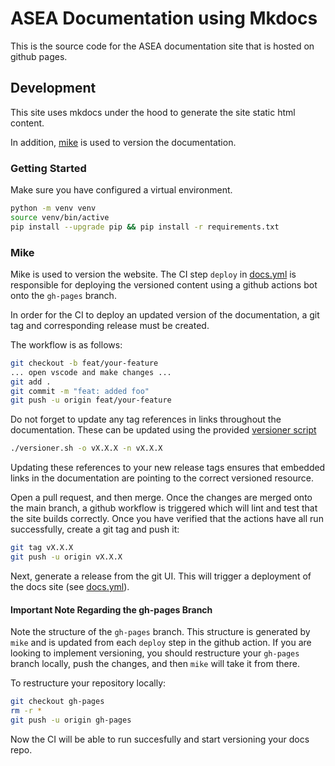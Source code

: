 # ASEA Documentation using Mkdocs

This is the source code for the ASEA documentation
site that is hosted on github pages.

## Development

This site uses mkdocs under the hood to generate
the site static html content.

In addition, [mike](https://github.com/jimporter/mike)
is used to version the documentation.

### Getting Started

Make sure you have configured a virtual environment.

```bash
python -m venv venv
source venv/bin/active
pip install --upgrade pip && pip install -r requirements.txt
```

### Mike

Mike is used to version the website. The CI step `deploy`
in [docs.yml](../../.github/workflows/docs.yml#L33) is
responsible for deploying the versioned content using
a github actions bot onto the `gh-pages` branch.

In order for the CI to deploy an updated version of the
documentation, a git tag and corresponding release must be
created.

The workflow is as follows:

```bash
git checkout -b feat/your-feature
... open vscode and make changes ...
git add .
git commit -m "feat: added foo"
git push -u origin feat/your-feature
```

Do not forget to update any tag references in links throughout the documentation.
These can be updated using the provided [versioner script](versioner.sh)

```bash
./versioner.sh -o vX.X.X -n vX.X.X
```

Updating these references to your new release tags ensures
that embedded links in the documentation are pointing to
the correct versioned resource.

Open a pull request, and then merge.
Once the changes are merged onto the main branch,
a github workflow is triggered which will lint and
test that the site builds correctly. Once you have verified
that the actions have all run successfully, create a git tag
and push it:

```bash
git tag vX.X.X
git push -u origin vX.X.X
```

Next, generate a release from the git UI. This will trigger
a deployment of the docs site (see [docs.yml](../../.github/workflows/docs.yml#L33)).

#### Important Note Regarding the gh-pages Branch

Note the structure of the `gh-pages` branch. This structure
is generated by `mike` and is updated from each `deploy` step
in the github action. If you are looking to implement versioning,
you should restructure your `gh-pages` branch locally, push
the changes, and then `mike` will take it from there.

To restructure your repository locally:

```bash
git checkout gh-pages
rm -r *
git push -u origin gh-pages
```

Now the CI will be able to run succesfully and start versioning
your docs repo.
